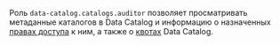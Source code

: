 Роль `data-catalog.catalogs.auditor` позволяет просматривать метаданные каталогов в Data Catalog и информацию о назначенных [правах доступа](../../../iam/concepts/access-control/index.md) к ним, а также о [квотах](../../../metadata-hub/concepts/limits.md#data-catalog-quota) Data Catalog.

